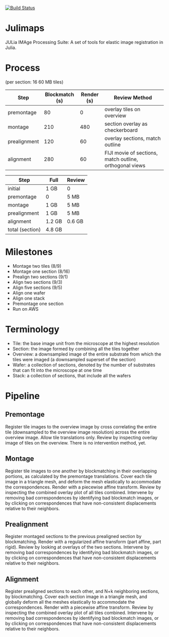 [![Build Status](https://travis-ci.org/seung-lab/Julimaps.svg?branch=master)](https://travis-ci.org/seung-lab/Julimaps)

# Julimaps
JULia IMAge Processing Suite:
A set of tools for elastic image registration in Julia.

# Process
(per section: 16 60 MB tiles)

| Step | Blockmatch (s) | Render (s) | Review Method |
| --- | --- | --- | --- |
| premontage | 80 | 0 | overlay tiles on overview |
| montage | 210 | 480 | section overlay as checkerboard |
| prealignment | 120 | 60 | overlay sections, match outline|
| alignment | 280 | 60 | FIJI movie of sections, match outline, orthogonal views |

| Step | Full | Review |  
| --- | --- | --- |
| initial | 1 GB | 0 | 
| premontage | 0 | 5 MB | 
| montage | 1 GB | 5 MB |
| prealignment | 1 GB | 5 MB |
| alignment | 1.2 GB | 0.6 GB |
| total (section) | 4.8 GB |

# Milestones
* Montage two tiles (8/9)
* Montage one section (8/16)
* Prealign two sections (9/1)
* Align two sections (9/3)
* Align five sections (9/5)
* Align one wafer
* Align one stack
* Premontage one section
* Run on AWS

# Terminology
* Tile: the base image unit from the microscope at the highest resolution
* Section: the image formed by combining all the tiles together
* Overview: a downsampled image of the entire substrate from which the tiles were imaged (a downsampled superset of the section)
* Wafer: a collection of sections, denoted by the number of substrates that can fit into the microscope at one time
* Stack: a collection of sections, that include all the wafers

# Pipeline
## Premontage
Register tile images to the overview image by cross correlating the entire tile (downsampled to the overview image resolution) across the entire overview image. Allow tile translations only. Review by inspecting overlay image of tiles on the overview. There is no intervention method, yet.
## Montage
Register tile images to one another by blockmatching in their overlapping portions, as calculated by the premontage translations. Cover each tile image in a triangle mesh, and deform the mesh elastically to accommodate the correspondences. Render with a piecewise affine transform. Review by inspecting the combined overlay plot of all tiles combined. Intervene by removing bad correspondences by identifying bad blockmatch images, or by clicking on correspondences that have non-consistent displacements relative to their neighbors.
## Prealignment
Register montaged sections to the previous prealigned section by blockmatching. Render with a regularized affine transform (part affine, part rigid). Review by looking at overlays of the two sections. Intervene by removing bad correspondences by identifying bad blockmatch images, or by clicking on correspondences that have non-consistent displacements relative to their neighbors. 
## Alignment
Register prealigned sections to each other, and N+k neighboring sections, by blockmatching. Cover each section image in a triangle mesh, and globally deform all the meshes elastically to accommodate the correspondences. Render with a piecewise affine transform. Review by inspecting the combined overlay plot of all tiles combined. Intervene by removing bad correspondences by identifying bad blockmatch images, or by clicking on correspondences that have non-consistent displacements relative to their neighbors.
